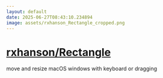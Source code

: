 ```yaml
---
layout: default
date: 2025-06-27T08:43:10.234894
image: assets/rxhanson_Rectangle_cropped.png
---
```


# [rxhanson/Rectangle](https://github.com/rxhanson/Rectangle)

move and resize macOS windows with keyboard or dragging
